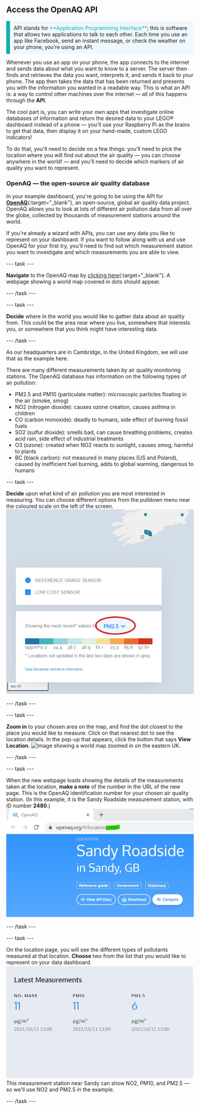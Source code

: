 ## Access the OpenAQ API

<p style="border-left: solid; border-width:10px; border-color: #0faeb0; background-color: aliceblue; padding: 10px;">API stands for <span style="color: #0faeb0">**Application Programming Interface**</span>; this is software that allows two applications to talk to each other. Each time you use an app like Facebook, send an instant message, or check the weather on your phone, you’re using an API.</p> 

Whenever you use an app on your phone, the app connects to the internet and sends data about what you want to know to a server. The server then finds and retrieves the data you want, interprets it, and sends it back to your phone. The app then takes the data that has been returned and presents you with the information you wanted in a readable way. This is what an API is: a way to control other machines over the internet — all of this happens through the **API**.

The cool part is, you can write your own apps that investigate online databases of information and return the desired data to your LEGO® dashboard instead of a phone — you'll use your Raspberry Pi as the brains to get that data, then display it on your hand-made, custom LEGO indicators!

To do that, you'll need to decide on a few things: you'll need to pick the location where you will find out about the air quality — you can choose anywhere in the world! — and you'll need to decide which markers of air quality you want to represent. 

### OpenAQ — the open-source air quality database

In your example dashboard, you're going to be using the API for [**OpenAQ**](https://openaq.org/#/){:target="_blank"}, an open-source, global air quality data project. OpenAQ allows you to look at lots of different air pollution data from all over the globe, collected by thousands of measurement stations around the world. 

If you're already a wizard with APIs, you can use any data you like to represent on your dashboard. If you want to follow along with us and use OpenAQ for your first try, you'll need to find out which measurement station you want to investigate and which measurements you are able to view.

--- task ---

**Navigate** to the OpenAQ map by [clicking here](https://openaq.org/#/map){:target="_blank"}. A webpage showing a world map covered in dots should appear.

--- /task --- 

--- task ---

**Decide** where in the world you would like to gather data about air quality from. This could be the area near where you live, somewhere that interests you, or somewhere that you think might have interesting data.

--- /task --- 

As our headquarters are in Cambridge, in the United Kingdom, we will use that as the example here.  

There are many different measurements taken by air quality monitoring stations. The OpenAQ database has information on the following types of air pollution:

 + PM2.5 and PM10 (particulate matter): microscopic particles floating in the air (smoke, smog)
 + NO2 (nitrogen dioxide): causes ozone creation, causes asthma in children
 + CO (carbon monoxide): deadly to humans, side effect of burning fossil fuels
 + SO2 (sulfur dioxide): smells bad, can cause breathing problems, creates acid rain, side effect of industrial treatments
 + O3 (ozone): created when NO2 reacts to sunlight, causes smog, harmful to plants
 + BC (black carbon): not measured in many places (US and Poland), caused by inefficient fuel burning, adds to global warming, dangerous to humans

--- task ---

**Decide** upon what kind of air pollution you are most interested in measuring. You can choose different options from the pulldown menu near the coloured scale on the left of the screen.
![Image showing the pulldown menu in the OpenAQ map.](images/mapscale.jpg)

--- /task ---

--- task ---

**Zoom in** to your chosen area on the map, and find the dot closest to the place you would like to measure. Click on that nearest dot to see the location details. In the pop-up that appears, click the button that says **View Location**. 
![Image showing a world map zoomed in on the eastern UK.](images/mapscroll.gif)

--- /task ---

--- task ---

When the new webpage loads showing the details of the measurements taken at the location, **make a note** of the number in the URL of the new page. This is the OpenAQ identification number for your chosen air quality station. (In this example, it is the Sandy Roadside measurement station, with ID number **2480**.)
![Image showing the OpenAQ URL with a number for the location ID.](images/openaq_id.jpg)

--- /task ---

--- task ---

On the location page, you will see the different types of pollutants measured at that location. **Choose** two from the list that you would like to represent on your data dashboard.
![Image showing a pollutant list from a location on the OpenAQ map.](images/openaq_msmt.jpg)
This measurement station near Sandy can show NO2, PM10, and PM2.5 — so we'll use NO2 and PM2.5 in the example.  

--- /task ---

